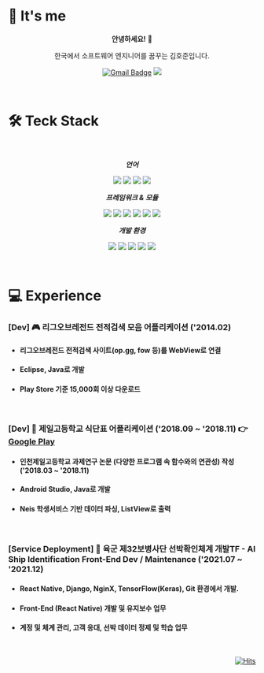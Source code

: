 

<div align=left>
  
# 🫥  It's me  

</div>

<div align=center> 
  
  **안녕하세요!** 👋
  
  한국에서 소프트웨어 엔지니어를 꿈꾸는 김호준입니다.

  [![Gmail Badge](https://img.shields.io/badge/jipkim2@gmail.com-D14836?style=flat&logo=Gmail&logoColor=white)](mailto:jipkim2@gmail.com)
  <a href="https://www.linkedin.com/in/%ED%98%B8%EC%A4%80-%EA%B9%80-a2302523b/"><img src="https://img.shields.io/badge/LinkedIn-0A66C2?style=flat-square&logo=LinkedIn&logoColor=white&link=https://www.linkedin.com/in/%ED%98%B8%EC%A4%80-%EA%B9%80-a2302523b/"/></a>
  
</div>
  
  </br>
  
<div align=left>
  
# 🛠  Teck Stack
  
</div>
  
  <div align=center>
  
  </br>
  
  _**언어**_
  
  <img src="https://img.shields.io/badge/C++-00599C?style=flat-square&logo=c%2B%2B&logoColor=white"/></a>
  <img src="https://img.shields.io/badge/Python-3776AB?style=flat-square&logo=Python&logoColor=white"/></a>
  <img src="https://img.shields.io/badge/JavaScript-black?style=flat-square&logo=JavaScript&logoColor=F7DF1E"/></a>
  <img src="https://img.shields.io/badge/TypeScript-3178C6?style=flat-square&logo=TypeScript&logoColor=white"/></a>
  
  _**프레임워크 & 모듈**_
  
  <img src="https://img.shields.io/badge/React & React Native-20232a?style=flat-square&logo=React&logoColor=61DAFB"/></a>
  <img src="https://img.shields.io/badge/PWA-5A0FC8?style=flat-square&logo=PWA&logoColor=white"/></a>
  <img src="https://img.shields.io/badge/Redux-764ABC?style=flat-square&logo=Redux&logoColor=white"/></a>
  <img src="https://img.shields.io/badge/Express-black?style=flat-square&logo=Express&logoColor=white"/></a>
  <img src="https://img.shields.io/badge/Sequelize-52B0E7?style=flat-square&logo=Sequelize&logoColor=white"/></a>
  <img src="https://img.shields.io/badge/Passport-black?style=flat-square&logo=Passport&logoColor=34E27A"/></a>
  
  _**개발 환경**_
  
  <img src="https://img.shields.io/badge/Android Studio-3DDC84?style=flat-square&logo=Android Studio&logoColor=white"/></a>
  <img src="https://img.shields.io/badge/Git-F05032?style=flat-square&logo=Git&logoColor=white"/></a>
  <img src="https://img.shields.io/badge/Amazon AWS-232F3E?style=flat-square&logo=Amazon AWS&logoColor=FF9900"/></a>
  <img src="https://img.shields.io/badge/MySQL-4479A1?style=flat-square&logo=MySQL&logoColor=white"/></a>
  <img src="https://img.shields.io/badge/MongoDB-47A248?style=flat-square&logo=MongoDB&logoColor=white"/></a>
  
  </br>
  
  </div>
  
<div align=left>
  
# 💻 Experience
  
</div>

### [Dev] 🎮 리그오브레전드 전적검색 모음 어플리케이션 ('2014.02)
* #### 리그오브레전드 전적검색 사이트(op.gg, fow 등)를 WebView로 연결
* #### Eclipse, Java로 개발
* #### Play Store 기준 15,000회 이상 다운로드

</br>

### [Dev] 🍔 제일고등학교 식단표 어플리케이션 ('2018.09 ~ '2018.11)  👉 [Google Play](https://play.google.com/store/apps/details?id=com.jeilmeal.azrdev&hl=es_VE)
* #### 인천제일고등학교 과제연구 논문 (다양한 프로그램 속 함수와의 연관성) 작성 ('2018.03 ~ '2018.11)
* #### Android Studio, Java로 개발
* #### Neis 학생서비스 기반 데이터 파싱, ListView로 출력

</br>

### [Service Deployment] 🚢 육군 제32보병사단 선박확인체계 개발TF - AI Ship Identification **Front-End Dev** / **Maintenance** ('2021.07 ~ '2021.12)
* #### React Native, Django, NginX, TensorFlow(Keras), Git 환경에서 개발.
* #### Front-End (React Native) 개발 및 유지보수 업무
* #### 계정 및 체계 관리, 고객 응대, 선박 데이터 정제 및 학습 업무


</br>

<div align=right>

[![Hits](https://hits.seeyoufarm.com/api/count/incr/badge.svg?url=https%3A%2F%2Fgithub.com%2FHoooooou-Jun&count_bg=%230090FF&title_bg=%23555555&icon=&icon_color=%23FFFFFF&title=Hits&edge_flat=false)](https://hits.seeyoufarm.com)
